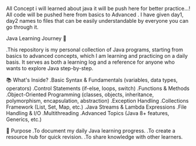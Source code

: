 All Concept i will learned about java it will be push here for better practice...!
All code will be pushed here from basics to Advanced .
I have given day1, day2 names to files that can be easily understandable by everyone you can go through it.

Java Learning Journey 🚀

.This repository is my personal collection of Java programs, starting from basics to advanced concepts, which I am learning and practicing on a daily basis.
It serves as both a learning log and a reference for anyone who wants to explore Java step-by-step.

📚 What's Inside?
.Basic Syntax & Fundamentals (variables, data types, operators)
.Control Statements (if-else, loops, switch)
.Functions & Methods
.Object-Oriented Programming (classes, objects, inheritance, polymorphism, encapsulation, abstraction)
.Exception Handling
.Collections Framework (List, Set, Map, etc.)
.Java Streams & Lambda Expressions
.File Handling & I/O
.Multithreading
.Advanced Topics (Java 8+ features, Generics, etc.)

🎯 Purpose
.To document my daily Java learning progress.
.To create a resource hub for quick revision.
.To share knowledge with other learners.
